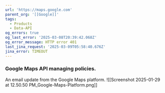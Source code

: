 ```yaml
---
url: 'https://maps.google.com'
parent_org: '[[Google]]'
tags:
  - Products
  - Data-API
og_errors: true
og_last_error: '2025-03-08T20:39:42.068Z'
og_error_message: HTTP error 401
last_jina_request: '2025-03-09T05:58:40.676Z'
jina_error: TIMEOUT
---
```


### Google Maps API managing policies. 
An email update from the Google Maps platform.
![[Screenshot 2025-01-29 at 12.50.50 PM_Google-Maps-Platform.png]]
